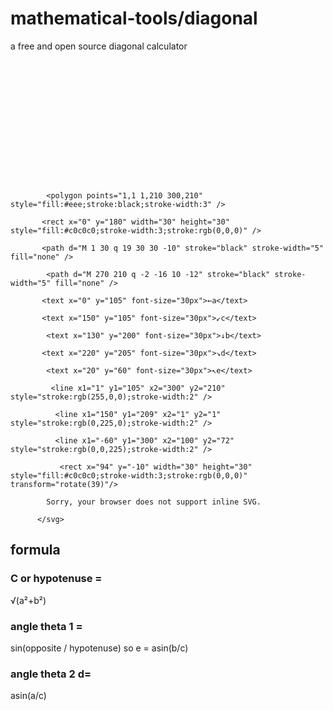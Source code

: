 # mathematical-tools/diagonal
a free and open source diagonal calculator 
<svg height="210" width="300">

            <polygon points="1,1 1,210 300,210" style="fill:#eee;stroke:black;stroke-width:3" />

           <rect x="0" y="180" width="30" height="30" style="fill:#c0c0c0;stroke-width:3;stroke:rgb(0,0,0)" />

           <path d="M 1 30 q 19 30 30 -10" stroke="black" stroke-width="5" fill="none" />

            <path d="M 270 210 q -2 -16 10 -12" stroke="black" stroke-width="5" fill="none" />

           <text x="0" y="105" font-size="30px">←a</text>

           <text x="150" y="105" font-size="30px">↙c</text>

            <text x="130" y="200" font-size="30px">↓b</text>

           <text x="220" y="205" font-size="30px">↘d</text>

            <text x="20" y="60" font-size="30px">↖e</text>

             <line x1="1" y1="105" x2="300" y2="210" style="stroke:rgb(255,0,0);stroke-width:2" />

              <line x1="150" y1="209" x2="1" y2="1" style="stroke:rgb(0,225,0);stroke-width:2" />

              <line x1="-60" y1="300" x2="100" y2="72" style="stroke:rgb(0,0,225);stroke-width:2" />

               <rect x="94" y="-10" width="30" height="30" style="fill:#c0c0c0;stroke-width:3;stroke:rgb(0,0,0)" transform="rotate(39)"/>

            Sorry, your browser does not support inline SVG.

          </svg>
## formula
### C or hypotenuse =
√(a²+b²)
### angle theta 1 =
 sin(opposite / hypotenuse) so e = asin(b/c)
### angle theta 2 d=
 asin(a/c)
